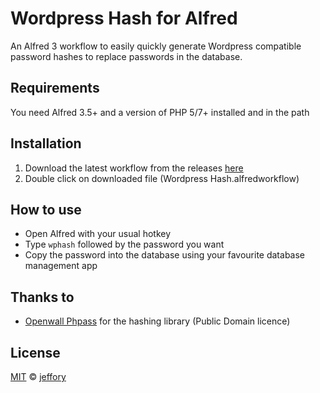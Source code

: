 Wordpress Hash for Alfred
========================

An Alfred 3 workflow to easily quickly generate Wordpress compatible password hashes to replace passwords in the database.


## Requirements
You need Alfred 3.5+ and a version of PHP 5/7+ installed and in the path

## Installation
1. Download the latest workflow from the releases [here](https://github.com/jeffory/wphash-alfred-workflow/releases)
2. Double click on downloaded file (Wordpress Hash.alfredworkflow)

## How to use
* Open Alfred with your usual hotkey
* Type `wphash` followed by the password you want
* Copy the password into the database using your favourite database management app

## Thanks to

* [Openwall Phpass](https://www.openwall.com/phpass/) for the hashing library (Public Domain licence) 

## License

[MIT](LICENSE) © [jeffory](https://github.com/jeffory)
